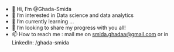 - 👋 Hi, I’m @Ghada-Smida
- 👀 I’m interested in Data science and data analytics
- 🌱 I’m currently learning ...
- 💞️ I’m looking to share my progress with you all!
- 📫 How to reach me : mail me on smida.ghadaa@gmail.com or in LinkedIn: /ghada-smida
<!---
Ghada-Smida/Ghada-Smida is a ✨ special ✨ repository because its `README.md` (this file) appears on your GitHub profile.
You can click the Preview link to take a look at your changes.
--->
